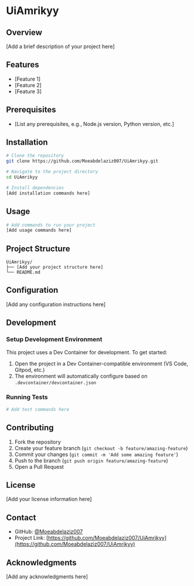 # UiAmrikyy

## Overview

[Add a brief description of your project here]

## Features

- [Feature 1]
- [Feature 2]
- [Feature 3]

## Prerequisites

- [List any prerequisites, e.g., Node.js version, Python version, etc.]

## Installation

```bash
# Clone the repository
git clone https://github.com/Moeabdelaziz007/UiAmrikyy.git

# Navigate to the project directory
cd UiAmrikyy

# Install dependencies
[Add installation commands here]
```

## Usage

```bash
# Add commands to run your project
[Add usage commands here]
```

## Project Structure

```
UiAmrikyy/
├── [Add your project structure here]
└── README.md
```

## Configuration

[Add any configuration instructions here]

## Development

### Setup Development Environment

This project uses a Dev Container for development. To get started:

1. Open the project in a Dev Container-compatible environment (VS Code, Gitpod, etc.)
2. The environment will automatically configure based on `.devcontainer/devcontainer.json`

### Running Tests

```bash
# Add test commands here
```

## Contributing

1. Fork the repository
2. Create your feature branch (`git checkout -b feature/amazing-feature`)
3. Commit your changes (`git commit -m 'Add some amazing feature'`)
4. Push to the branch (`git push origin feature/amazing-feature`)
5. Open a Pull Request

## License

[Add your license information here]

## Contact

- GitHub: [@Moeabdelaziz007](https://github.com/Moeabdelaziz007)
- Project Link: [https://github.com/Moeabdelaziz007/UiAmrikyy](https://github.com/Moeabdelaziz007/UiAmrikyy)

## Acknowledgments

[Add any acknowledgments here]

